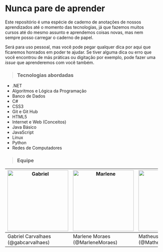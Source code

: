 # Nunca pare de aprender
Este repositório é uma espécie de caderno de anotações de nossos aprendizados até o momento das tecnologias, já que fazemos muitos cursos até do mesmo assunto e aprendemos coisas novas, mas nem sempre posso carregar o caderno de papel. 

Será para uso pessoal, mas você pode pegar qualquer dica por aqui que ficaremos honrados em poder te ajudar. Se tiver alguma dica ou erro que você encontrou de más práticas ou digitação por exemplo, pode fazer uma *issue* que aprenderemos com você também. 

> ### Tecnologias abordadas

- .NET 
- Algoritmos e Lógica da Programação
- Banco de Dados
- C#
- CSS3
- Git e Git Hub
- HTML5
- Internet e Web (Conceitos) 
- Java Básico
- JavaScript
- Linux
- Python
- Redes de Computadores



> ### Equipe

| <img src="https://unavatar.now.sh/github/gabcarvalhaes" alt="Gabriel" width="200px" /> | <img src="https://unavatar.now.sh/github/marlenemoraes" alt="Marlene" width="200px"/> | <img src="https://unavatar.now.sh/github/Matheus21Oliveira" alt="Matheus" width="200px" /> |
| ------------------------------------------------------------ | ------------------------------------------------------------ | ------------------------------------------------------------ |
| Gabriel Carvalhaes <br/>(@gabcarvalhaes)                     | Marlene Moraes<br/> (@MarleneMoraes)                         | Matheus Oliveira<br/> (@Matheus21Oliveira)                   |

